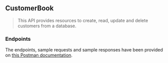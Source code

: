 ## CustomerBook

> This API provides resources to create, read, update and delete customers from a database.

### Endpoints
The endpoints, sample requests and sample responses have been provided on [this Postman documentation](https://documenter.getpostman.com/view/5520362/SW7c3TCC).
